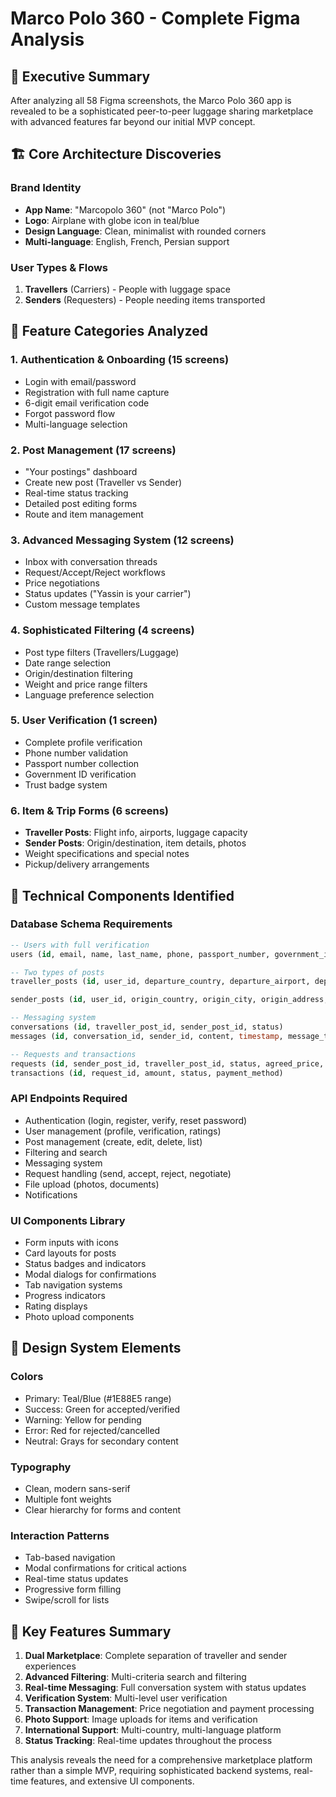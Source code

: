 # Marco Polo 360 - Complete Figma Analysis

## 🎯 Executive Summary

After analyzing all 58 Figma screenshots, the Marco Polo 360 app is revealed to be a sophisticated peer-to-peer luggage sharing marketplace with advanced features far beyond our initial MVP concept.

## 🏗️ Core Architecture Discoveries

### Brand Identity
- **App Name**: "Marcopolo 360" (not "Marco Polo")
- **Logo**: Airplane with globe icon in teal/blue
- **Design Language**: Clean, minimalist with rounded corners
- **Multi-language**: English, French, Persian support

### User Types & Flows
1. **Travellers** (Carriers) - People with luggage space
2. **Senders** (Requesters) - People needing items transported

## 📱 Feature Categories Analyzed

### 1. Authentication & Onboarding (15 screens)
- Login with email/password
- Registration with full name capture
- 6-digit email verification code
- Forgot password flow
- Multi-language selection

### 2. Post Management (17 screens)
- "Your postings" dashboard
- Create new post (Traveller vs Sender)
- Real-time status tracking
- Detailed post editing forms
- Route and item management

### 3. Advanced Messaging System (12 screens)
- Inbox with conversation threads
- Request/Accept/Reject workflows
- Price negotiations
- Status updates ("Yassin is your carrier")
- Custom message templates

### 4. Sophisticated Filtering (4 screens)
- Post type filters (Travellers/Luggage)
- Date range selection
- Origin/destination filtering
- Weight and price range filters
- Language preference selection

### 5. User Verification (1 screen)
- Complete profile verification
- Phone number validation
- Passport number collection
- Government ID verification
- Trust badge system

### 6. Item & Trip Forms (6 screens)
- **Traveller Posts**: Flight info, airports, luggage capacity
- **Sender Posts**: Origin/destination, item details, photos
- Weight specifications and special notes
- Pickup/delivery arrangements

## 🔧 Technical Components Identified

### Database Schema Requirements
```sql
-- Users with full verification
users (id, email, name, last_name, phone, passport_number, government_id, verification_status, rating, language_preference)

-- Two types of posts
traveller_posts (id, user_id, departure_country, departure_airport, departure_date, departure_time, arrival_country, arrival_airport, arrival_date, arrival_time, capacity_kg, price_per_kg, special_notes)

sender_posts (id, user_id, origin_country, origin_city, origin_address, destination_country, destination_city, destination_address, item_category, item_description, weight_kg, photo_url, pickup_notes, delivery_notes)

-- Messaging system
conversations (id, traveller_post_id, sender_post_id, status)
messages (id, conversation_id, sender_id, content, timestamp, message_type)

-- Requests and transactions
requests (id, sender_post_id, traveller_post_id, status, agreed_price, created_at)
transactions (id, request_id, amount, status, payment_method)
```

### API Endpoints Required
- Authentication (login, register, verify, reset password)
- User management (profile, verification, ratings)
- Post management (create, edit, delete, list)
- Filtering and search
- Messaging system
- Request handling (send, accept, reject, negotiate)
- File upload (photos, documents)
- Notifications

### UI Components Library
- Form inputs with icons
- Card layouts for posts
- Status badges and indicators
- Modal dialogs for confirmations
- Tab navigation systems
- Progress indicators
- Rating displays
- Photo upload components

## 🎨 Design System Elements

### Colors
- Primary: Teal/Blue (#1E88E5 range)
- Success: Green for accepted/verified
- Warning: Yellow for pending
- Error: Red for rejected/cancelled
- Neutral: Grays for secondary content

### Typography
- Clean, modern sans-serif
- Multiple font weights
- Clear hierarchy for forms and content

### Interaction Patterns
- Tab-based navigation
- Modal confirmations for critical actions
- Real-time status updates
- Progressive form filling
- Swipe/scroll for lists

## 🚀 Key Features Summary

1. **Dual Marketplace**: Complete separation of traveller and sender experiences
2. **Advanced Filtering**: Multi-criteria search and filtering
3. **Real-time Messaging**: Full conversation system with status updates
4. **Verification System**: Multi-level user verification
5. **Transaction Management**: Price negotiation and payment processing
6. **Photo Support**: Image uploads for items and verification
7. **International Support**: Multi-country, multi-language platform
8. **Status Tracking**: Real-time updates throughout the process

This analysis reveals the need for a comprehensive marketplace platform rather than a simple MVP, requiring sophisticated backend systems, real-time features, and extensive UI components.